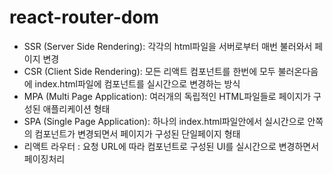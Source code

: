 # react-router-dom

- SSR (Server Side Rendering): 각각의 html파일을 서버로부터 매번 불러와서 페이지 변경
- CSR (Client Side Rendering): 모든 리액트 컴포넌트를 한번에 모두 불러온다음에 index.html파일에 컴포넌트를 실시간으로 변경하는 방식
- MPA (Multi Page Application): 여러개의 독립적인 HTML파일들로 페이지가 구성된 애플리케이션 형태
- SPA (Single Page Application): 하나의 index.html파일안에서 실시간으로 안쪽의 컴포넌트가 변경되면서 페이지가 구성된 단일페이지 형태
- 리액트 라우터 : 요청 URL에 따라 컴포넌트로 구성된 UI를 실시간으로 변경하면서 페이징처리
